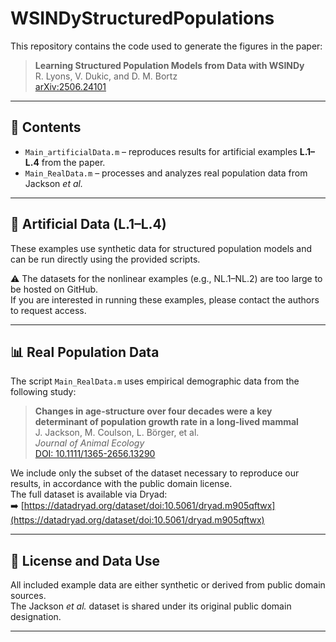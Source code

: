 # WSINDyStructuredPopulations

This repository contains the code used to generate the figures in the paper:

> **Learning Structured Population Models from Data with WSINDy**  
> R. Lyons, V. Dukic, and D. M. Bortz  
> [arXiv:2506.24101](https://arxiv.org/abs/2506.24101)

---

## 📂 Contents

- `Main_artificialData.m` – reproduces results for artificial examples **L.1–L.4** from the paper.
- `Main_RealData.m` – processes and analyzes real population data from Jackson *et al.*

---

## 🔬 Artificial Data (L.1–L.4)

These examples use synthetic data for structured population models and can be run directly using the provided scripts.

⚠️ The datasets for the nonlinear examples (e.g., NL.1–NL.2) are too large to be hosted on GitHub.  
If you are interested in running these examples, please contact the authors to request access.

---

## 📊 Real Population Data

The script `Main_RealData.m` uses empirical demographic data from the following study:

> **Changes in age-structure over four decades were a key determinant of population growth rate in a long-lived mammal**  
> J. Jackson, M. Coulson, L. Börger, et al.  
> *Journal of Animal Ecology*  
> [DOI: 10.1111/1365-2656.13290](https://doi.org/10.1111/1365-2656.13290)

We include only the subset of the dataset necessary to reproduce our results, in accordance with the public domain license.  
The full dataset is available via Dryad:  
➡️ [https://datadryad.org/dataset/doi:10.5061/dryad.m905qftwx](https://datadryad.org/dataset/doi:10.5061/dryad.m905qftwx)

---

## 📜 License and Data Use

All included example data are either synthetic or derived from public domain sources.  
The Jackson *et al.* dataset is shared under its original public domain designation.

---
